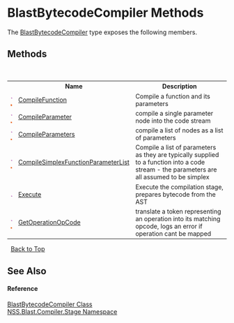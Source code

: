 # BlastBytecodeCompiler Methods
 

The <a href="ba8ee778-19e4-b123-879f-391768337e02.md">BlastBytecodeCompiler</a> type exposes the following members.


## Methods
&nbsp;<table><tr><th></th><th>Name</th><th>Description</th></tr><tr><td>![Public method](media/pubmethod.gif "Public method")![Static member](media/static.gif "Static member")</td><td><a href="69388934-2d08-6fd7-3a06-46187479225a.md">CompileFunction</a></td><td>
Compile a function and its parameters</td></tr><tr><td>![Public method](media/pubmethod.gif "Public method")![Static member](media/static.gif "Static member")</td><td><a href="7bda47c1-699e-63f1-8958-f1608622b907.md">CompileParameter</a></td><td>
compile a single parameter node into the code stream</td></tr><tr><td>![Public method](media/pubmethod.gif "Public method")![Static member](media/static.gif "Static member")</td><td><a href="b86e4561-d3fd-6b2b-61db-63a95183a2bc.md">CompileParameters</a></td><td>
compile a list of nodes as a list of parameters</td></tr><tr><td>![Public method](media/pubmethod.gif "Public method")![Static member](media/static.gif "Static member")</td><td><a href="36ba08c5-b317-9879-25cc-bc13ab1fe538.md">CompileSimplexFunctionParameterList</a></td><td>
Compile a list of parameters as they are typically supplied to a function into a code stream - the parameters are all assumed to be simplex</td></tr><tr><td>![Public method](media/pubmethod.gif "Public method")</td><td><a href="dece8fb8-b91b-bae7-d720-e247f549b7c9.md">Execute</a></td><td>
Execute the compilation stage, prepares bytecode from the AST</td></tr><tr><td>![Public method](media/pubmethod.gif "Public method")![Static member](media/static.gif "Static member")</td><td><a href="ec2e59dc-c91a-1284-fd20-518a75db72b5.md">GetOperationOpCode</a></td><td>
translate a token representing an operation into its matching opcode, logs an error if operation cant be mapped</td></tr></table>&nbsp;
<a href="#blastbytecodecompiler-methods">Back to Top</a>

## See Also


#### Reference
<a href="ba8ee778-19e4-b123-879f-391768337e02.md">BlastBytecodeCompiler Class</a><br /><a href="f44e629d-16ad-ce78-c6d1-bb239589698b.md">NSS.Blast.Compiler.Stage Namespace</a><br />